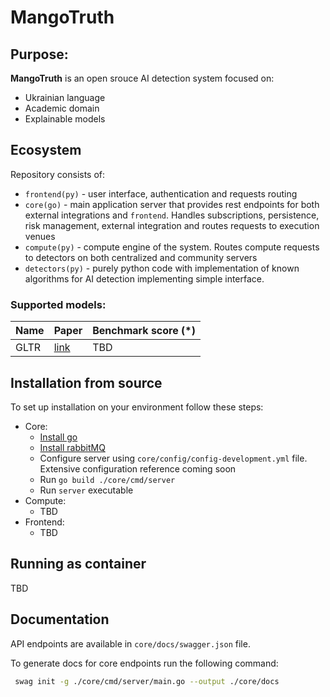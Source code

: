 # MangoTruth

## Purpose:

**MangoTruth** is an open srouce AI detection system focused on:

- Ukrainian language
- Academic domain
- Explainable models

## Ecosystem

Repository consists of:

- `frontend(py)` - user interface, authentication and requests routing
- `core(go)` - main application server that provides rest endpoints for both external integrations and `frontend`.
  Handles subscriptions, persistence, risk management, external integration and routes requests to execution venues
- `compute(py)` - compute engine of the system. Routes compute requests to detectors on both centralized and community
  servers
- `detectors(py)` - purely python code with implementation of known algorithms for AI detection implementing simple
  interface.

### Supported models:

| Name | Paper                                    | Benchmark score (*) |
|------|------------------------------------------|---------------------| 
| GLTR | [link](https://arxiv.org/pdf/1906.04043) | TBD                 |

## Installation from source

To set up installation on your environment follow these steps:

- Core:
    - [Install go](https://go.dev/doc/install)
    - [Install rabbitMQ](https://www.rabbitmq.com/docs/download)
    - Configure server using `core/config/config-development.yml` file. Extensive configuration reference coming soon
    - Run `go build ./core/cmd/server`
    - Run `server` executable
- Compute:
    - TBD
- Frontend:
    - TBD

## Running as container

TBD

## Documentation

API endpoints are available in `core/docs/swagger.json` file.

To generate docs for core endpoints run the following command:

```bash 
 swag init -g ./core/cmd/server/main.go --output ./core/docs
```